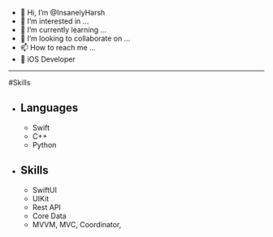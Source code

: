 - 👋 Hi, I’m @InsanelyHarsh
- 👀 I’m interested in ...
- 🌱 I’m currently learning ...
- 💞️ I’m looking to collaborate on ...
- 📫 How to reach me ...
- 📱 iOS Developer

----
#Skills
- ## Languages
  - Swift
  - C++
  - Python
- ## Skills
  - SwiftUI
  - UIKit
  - Rest API
  - Core Data
  - MVVM, MVC, Coordinator, 

<!---
InsanelyHarsh/InsanelyHarsh is a ✨ special ✨ repository because its `README.md` (this file) appears on your GitHub profile.
You can click the Preview link to take a look at your changes.
--->
